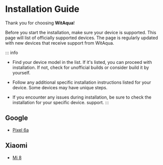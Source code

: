 # Installation Guide
Thank you for choosing **WitAqua**!

Before you start the installation, make sure your device is supported. This page will list of officially supported devices. The page is regularly updated with new devices that receive support from WitAqua.

::: info
- Find your device model in the list. If it's listed, you can proceed with installation. If not, check for unofficial builds or consider build it by yourself.

- Follow any additional specific installation instructions listed for your device. Some devices may have unique steps.

- If you encounter any issues during installation, be sure to check the installation for your specific device.
support.
:::

## Google
- [Pixel 6a](/devices/bluejay) <Badge type="info" text="bluejay" />

## Xiaomi
- [Mi 8](/devices/dipper) <Badge type="info" text="dipper" />
